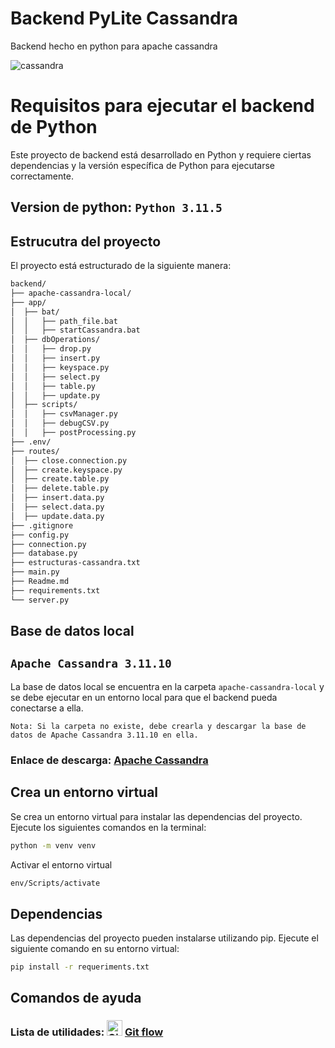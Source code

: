 # Backend PyLite Cassandra
Backend hecho en python para apache cassandra 

![cassandra](https://github.com/VictorArdila/backend-PyLite-Cassandra/assets/89551043/e0b6e198-ee48-4d2a-a965-38903eebfe81)
# Requisitos para ejecutar el backend de Python

Este proyecto de backend está desarrollado en Python y requiere ciertas dependencias y la versión específica de Python para ejecutarse correctamente.

## Version de python:  `Python 3.11.5`

## Estrucutra del proyecto

El proyecto está estructurado de la siguiente manera:

```bash
backend/
├── apache-cassandra-local/
├── app/
│  ├── bat/
│  │   ├── path_file.bat
│  │   ├── startCassandra.bat
│  ├── dbOperations/
│  │   ├── drop.py
│  │   ├── insert.py
│  │   ├── keyspace.py
│  │   ├── select.py
│  │   ├── table.py
│  │   ├── update.py
│  ├── scripts/
│  │   ├── csvManager.py
│  │   ├── debugCSV.py
│  │   ├── postProcessing.py
├── .env/
├── routes/
│  ├── close.connection.py
│  ├── create.keyspace.py
│  ├── create.table.py
│  ├── delete.table.py
│  ├── insert.data.py
│  ├── select.data.py
│  ├── update.data.py
├── .gitignore
├── config.py
├── connection.py
├── database.py
├── estructuras-cassandra.txt
├── main.py
├── Readme.md
├── requirements.txt
└── server.py
```

## Base de datos local
## `Apache Cassandra 3.11.10`

La base de datos local se encuentra en la carpeta `apache-cassandra-local` y se debe ejecutar en un entorno local para que el backend pueda conectarse a ella.

`Nota: Si la carpeta no existe, debe crearla y descargar la base de datos de Apache Cassandra 3.11.10 en ella.` 
### Enlace de descarga: [Apache Cassandra](https://archive.apache.org/dist/cassandra/3.11.10/)
## Crea un entorno virtual
Se crea un entorno virtual para instalar las dependencias del proyecto. Ejecute los siguientes comandos en la terminal:
```bash
python -m venv venv
```
Activar el entorno virtual
```bash
env/Scripts/activate
```
## Dependencias

Las dependencias del proyecto pueden instalarse utilizando pip. Ejecute el siguiente comando en su entorno virtual:

```bash
pip install -r requeriments.txt
```

## Comandos de ayuda

### Lista de utilidades: <img src="https://github.com/VictorArdila/VictorArdila/assets/89551043/25d307e3-ef06-41e0-8cb1-a979f4f130ac" alt="GitFlow" width="25" height="25"> [Git flow](https://github.com/VictorArdila/VictorArdila/blob/main/doc/GitFlow.md)
